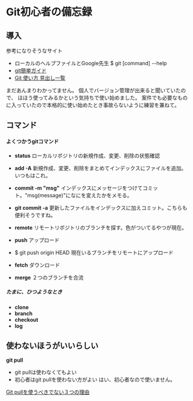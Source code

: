 # Git初心者の備忘録
## 導入
参考になりそうなサイト
* ローカルのヘルプファイルとGoogle先生 $ git [command] --help
* [git簡単ガイド](http://rogerdudler.github.io/git-guide/index.ja.html)
* [Git 使い方 見出し一覧](http://transitive.info/article/git/)

まだあんまりわかってません。
個人でバージョン管理が出来ると聞いていたので、	ほほう使ってみるかという気持ちで使い始めました。
案件でも必要なものに入っていたので本格的に使い始めたとき事故らないように練習を兼ねて。

## コマンド
#### よくつかうgitコマンド
* **status** ローカルリポジトリの新規作成、変更、削除の状態確認

* **add -A** 新規作成、変更、削除をまとめてインデックスにファイルを追加。いつもはこれ。
* **commit -m "msg"** インデックスにメッセージをつけてコミット。"msg(message)"になにを変えたかをメモる。
 * **git commit -a** 更新したファイルをインデックスに加えコミット。こちらも便利そうですね。
* **remote** リモートリポジトリのブランチを探す。色がついてるやつが現在。
* **push** アップロード
 * $ git push origin HEAD 現在いるブランチをリモートにアップロード
* **fetch** ダウンロード
* **merge** ２つのブランチを合流

##### たまに、ひつようなとき
* **clone**
* **branch**
* **checkout**
* **log**

## 使わないほうがいいらしい
**git pull**
* git pullは使わなくてもよい
* 初心者はgit pullを使わない方がよい
はい、初心者なので使いません。

[Git pullを使うべきでない３つの理由](http://dqn.sakusakutto.jp/2012/11/git_pull.html)
